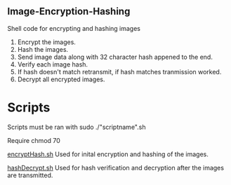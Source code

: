 ## Image-Encryption-Hashing
Shell code for encrypting and hashing images

1. Encrypt the images.
2. Hash the images.
3. Send image data along with 32 character hash appened to the end.
4. Verify each image hash.
5. If hash doesn't match retransmit, if hash matches tranmission worked.
6. Decrypt all encrypted images.

# Scripts

Scripts must be ran with sudo ./"scriptname".sh

Require chmod 70

[encryptHash.sh](https://github.com/Team-Projects-4/Image-Encryption-Hashing/blob/main/encryptHash.sh) Used for inital encryption and hashing of the images.

[hashDecrypt.sh](https://github.com/Team-Projects-4/Image-Encryption-Hashing/blob/main/hashDecrypt.sh) Used for hash verification and decryption after the images are transmitted.
